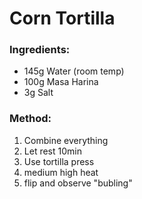 # Corn Tortilla

### Ingredients:
- 145g Water (room temp)
- 100g Masa Harina
- 3g Salt

### Method:
1. Combine everything
2. Let rest 10min
3. Use tortilla press
4. medium high heat
5. flip and observe "bubling"
